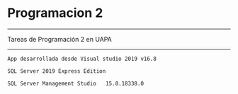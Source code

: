 # Programacion 2
***
Tareas de Programación 2 en UAPA
***
`App desarrollada desde Visual studio 2019 v16.8`

`SQL Server 2019 Express Edition`

`SQL Server Management Studio	15.0.18338.0	`



